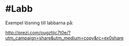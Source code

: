 #Labb 
========

Exempel lösning till labbarna på:

http://prezi.com/ougztiic7t0e/?utm_campaign=share&utm_medium=copy&rc=ex0share
